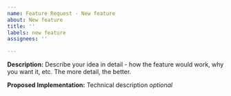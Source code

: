 ```yaml
---
name: Feature Request - New feature
about: New feature
title: ''
labels: new feature
assignees: ''

---
```


**Description:**
Describe your idea in detail - how the feature would work, why you want it, etc.
The more detail, the better.

**Proposed Implementation:**
Technical description
    *optional*